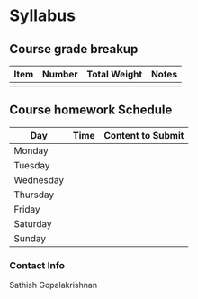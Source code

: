 # Syllabus

## Course grade breakup

| Item | Number | Total Weight | Notes |
| ---- | ------ | ------------ | ----- |
|      |        |              |       | 


## Course homework Schedule
| Day       | Time | Content to Submit |
| --------- | ---- | ----------------- |
| Monday    |      |                   |
| Tuesday   |      |                   |
| Wednesday |      |                   |
| Thursday  |      |                   |
| Friday    |      |                   |
| Saturday  |      |                   |
| Sunday    |      |                   |


### Contact Info

Sathish Gopalakrishnan
